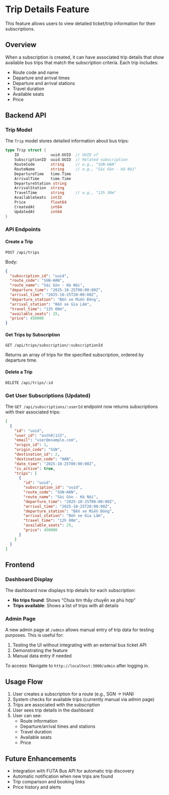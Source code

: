 # Trip Details Feature

This feature allows users to view detailed ticket/trip information for their subscriptions.

## Overview

When a subscription is created, it can have associated trip details that show available bus trips that match the subscription criteria. Each trip includes:

- Route code and name
- Departure and arrival times
- Departure and arrival stations
- Travel duration
- Available seats
- Price

## Backend API

### Trip Model

The `Trip` model stores detailed information about bus trips:

```go
type Trip struct {
    ID              uuid.UUID  // UUID v7
    SubscriptionID  uuid.UUID  // Related subscription
    RouteCode       string     // e.g., "SGN-HAN"
    RouteName       string     // e.g., "Sài Gòn - Hà Nội"
    DepartureTime   time.Time
    ArrivalTime     time.Time
    DepartureStation string
    ArrivalStation  string
    TravelTime      string     // e.g., "12h 30m"
    AvailableSeats  int32
    Price           float64
    CreatedAt       int64
    UpdatedAt       int64
}
```

### API Endpoints

#### Create a Trip
```
POST /api/trips
```

Body:
```json
{
  "subscription_id": "uuid",
  "route_code": "SGN-HAN",
  "route_name": "Sài Gòn - Hà Nội",
  "departure_time": "2025-10-25T08:00:00Z",
  "arrival_time": "2025-10-25T20:00:00Z",
  "departure_station": "Bến xe Miền Đông",
  "arrival_station": "Bến xe Gia Lâm",
  "travel_time": "12h 00m",
  "available_seats": 25,
  "price": 450000
}
```

#### Get Trips by Subscription
```
GET /api/trips/subscription/:subscriptionId
```

Returns an array of trips for the specified subscription, ordered by departure time.

#### Delete a Trip
```
DELETE /api/trips/:id
```

### Get User Subscriptions (Updated)

The `GET /api/subscriptions/:userId` endpoint now returns subscriptions with their associated trips:

```json
[
  {
    "id": "uuid",
    "user_id": "auth0|123",
    "email": "user@example.com",
    "origin_id": 1,
    "origin_code": "SGN",
    "destination_id": 2,
    "destination_code": "HAN",
    "date_time": "2025-10-25T00:00:00Z",
    "is_active": true,
    "trips": [
      {
        "id": "uuid",
        "subscription_id": "uuid",
        "route_code": "SGN-HAN",
        "route_name": "Sài Gòn - Hà Nội",
        "departure_time": "2025-10-25T08:00:00Z",
        "arrival_time": "2025-10-25T20:00:00Z",
        "departure_station": "Bến xe Miền Đông",
        "arrival_station": "Bến xe Gia Lâm",
        "travel_time": "12h 00m",
        "available_seats": 25,
        "price": 450000
      }
    ]
  }
]
```

## Frontend

### Dashboard Display

The dashboard now displays trip details for each subscription:

- **No trips found**: Shows "Chưa tìm thấy chuyến xe phù hợp"
- **Trips available**: Shows a list of trips with all details

### Admin Page

A new admin page at `/admin` allows manual entry of trip data for testing purposes. This is useful for:

1. Testing the UI without integrating with an external bus ticket API
2. Demonstrating the feature
3. Manual data entry if needed

To access: Navigate to `http://localhost:3000/admin` after logging in.

## Usage Flow

1. User creates a subscription for a route (e.g., SGN → HAN)
2. System checks for available trips (currently manual via admin page)
3. Trips are associated with the subscription
4. User sees trip details in the dashboard
5. User can see:
   - Route information
   - Departure/arrival times and stations
   - Travel duration
   - Available seats
   - Price

## Future Enhancements

- Integration with FUTA Bus API for automatic trip discovery
- Automatic notification when new trips are found
- Trip comparison and booking links
- Price history and alerts
